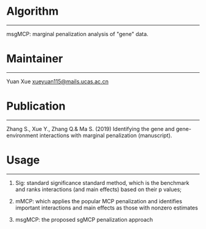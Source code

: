  # Algorithm
-------
msgMCP: marginal penalization analysis of "gene" data.

# Maintainer
-------
Yuan Xue  <xueyuan115@mails.ucas.ac.cn>


# Publication
-------

Zhang S., Xue Y., Zhang Q.& Ma S. (2019) Identifying the gene and gene-environment interactions with marginal penalization (manuscript).

# Usage
-------
1. Sig: standard significance standard method, which is the benchmark and ranks interactions (and main effects) based on their p values;

2. mMCP: which applies the popular MCP penalization and identifies important interactions and main
effects as those with nonzero estimates

3. msgMCP: the proposed sgMCP penalization approach